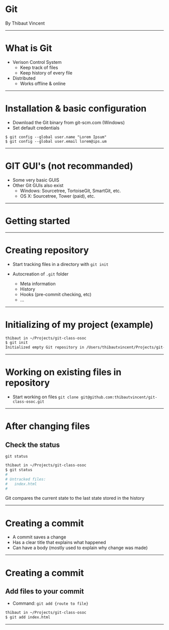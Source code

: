 <!-- $theme: gaia -->

Git
===
By Thibaut Vincent

---

# What is Git
- Verison Control System
	- Keep track of files
	- Keep history of every file
- Distributed
	- Works offline & online

---


# Installation & basic configuration

- Download the Git binary from git-scm.com (Windows)
- Set default credentials
```
$ git config --global user.name "Lorem Ipsum"
$ git config --global user.email lorem@ips.um
```

---

# GIT GUI's (not recommanded)
- Some very basic GUIS
- Other Git GUIs also exist
	- Windows: Sourcetree, TortoiseGit, SmartGit, etc.
	- OS X: Sourcetree, Tower (paid), etc.

---

# Getting started

---

# Creating repository
- Start tracking files in a directory with
`git init`

- Autocreation of `.git` folder
	- Meta information
	- History
	- Hooks (pre-commit checking, etc)
	- ...

---

# Initializing of my project (example)
```sh
thibaut in ~/Projects/git-class-osoc
$ git init
Initialized empty Git repository in /Users/thibautvincent/Projects/git-demo/.git/
```

---

# Working on existing files in repository
- Start working on files
 `git clone git@github.com:thibautvincent/git-class-osoc.git`

---

# After changing files

## Check the status
`git status`
```sh
thibaut in ~/Projects/git-class-osoc
$ git status
#
# Untracked files:
#	index.html
#
```
Git compares the current state to the last state stored in the history

---


# Creating a commit
- A commit saves a change
- Has a clear title that explains what happened
- Can have a body (mostly used to explain why change was made)

---

# Creating a commit
## Add files to your commit
- Command: `git add {route to file}`


```sh
thibaut in ~/Projects/git-class-osoc
$ git add index.html
```

---
